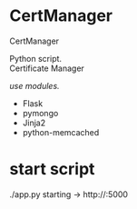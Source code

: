 CertManager
===========

CertManager

Python script.  
Certificate Manager  

*use modules.*
 - Flask
 - pymongo
 - Jinja2
 - python-memcached


start script
============
./app.py
 starting -> http://<hostname>:5000


